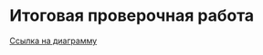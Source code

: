 # Итоговая проверочная работа
[Ссылка на диаграмму](https://viewer.diagrams.net/?tags=%7B%7D&highlight=0000ff&edit=_blank&layers=1&nav=1&title=1%20%D0%BF%D1%80%D0%BE%D0%B2%D0%B5%D1%80%D0%BE%D1%87%D0%BD%D0%B0%D1%8F%20%D1%80%D0%B0%D0%B1%D0%BE%D1%82%D0%B0.drawio#R5Vxbc%2BI2FP41PJKxJF%2FwYwjZdtu0zTQ7082jA1pwxyBGiAD99ZVtCduSY5QQW%2BCd2WGtY8mXo%2B98Ohc5A3S33P9Co%2FXiDzLDyQA6s%2F0ATQYQgpHv8f9SySGXeIEQzGk8E50KwVP8HxZCR0i38QxvKh0ZIQmL11XhlKxWeMoqsohSsqt2%2B0GS6l3X0RxrgqdplOjSf%2BIZW%2BTSEQwK%2Ba84ni%2FknYEf5meWkews3mSziGZkVxKh%2BwG6o4Sw%2FGi5v8NJqjypl3zclzfOHh%2BM4hUzGZD89vrlzwNxwF%2B%2Fh3DnP06HUzpEKL%2FMa5RsxRuLp2UHqQI84xoRTULZgszJKkruC%2BmYku1qhtP7OLxV9HkgZM2FgAv%2FxYwdxPRGW0a4aMGWiTib3zO90ZsvJ0QbsqVT3PBGEiQRnWPW9ObwOAccvJgsMaMHPpDiJGLxa%2FVBIoGi%2BbFfoWh%2BIHT9Dr0DTe0crBG%2Frp%2Fwhx6%2FUH40T4%2BmXLVMmxKOpXV6yBUUJQlOyJxGS957jWnMHxBT9dxjcWK8W8QMP62jTI07brbVufgR77E0xGJuXjFleN88O7oyxYAhGAkjECwQiOauMCkg7WRRMiffaUn%2Fbt9gD01hbxP1UNc6V104SX%2FHzoDrZBTIY%2F47zn7v9ZlJEk7%2F%2BDSUPwG6CFaRCw2RO2oLuUHfkIsMkevZRK6%2BTAq%2Bvm5iVtENTOHdGjGP%2BgZvzxDevk14u6ENLeN9zL6Xjp%2FTS91ATzQne3HprHGQjRV%2F4e%2FlRj7Mk81iWNaS4yxMKTh3sc2G3uZEc%2BywJvGKbUpXfkwFhU37QFmxkFfGx8n%2BADgKnvInKNB1fJWPA87TzPwudXS%2Frp4YjVfzB7zZfFtQjL%2FyuE6DZhV47fsAUMasUqM1LHkMWDthSXmz%2FtCkb2hToVWaDGzSpPMemrQwNW8YUbtsBxUPBsFmtlP7A6cDtvM1a%2F0bb7YJu631IbumN9UJRMC2EwhqAsXrprfQ1IbONaKz9B7W47QepjLUmZHpdpkp5BRWX%2FIJeXhpEbyuYztAB3puL8ty3IpsRvqbZzy8LOPh69C2mN%2FwHM%2B2%2FnTf8MqNH5imOIBr0%2FpBT5McgVuF%2BMj68ta7HB5wTRFuNc0B9LS%2FqK84WStdO9QCTMyVvC93sOytqWgGvnU4627DtcPZOOQZ2YQz6l0WwFjx8Nw8wIeCzdBTUmuhUnJ%2FX%2F92gk2gR5tHDoN%2BtEwpKeO4QbZDIjrcPODVnFOHxmwLsnzZbjphNT9UNOXprAY7dUOPmLWT67mR6Z3n0plTGfEiCf5cPtd%2BRhyMTO3WqYdBR%2FVnO%2Fk7OT9gYKtiYT4%2F8DN4VSdCxWnxVGckfzAxqpjldxO0ch90iqDV5wq6IGi9xpnHWZ5wNr3JkZJVys6cUHRRVI3sU3XvNrFJ9bVvr%2BcpXndAj%2FEUHGf%2FLixacl3D9FZr0RIcWV2D7FXNpVG2nyP4WNk8aFwKTvbvxLeXOqz17S%2FS4DxXXx26NThkx5F%2Fw%2BkLurQ406rTuVvr6i3E9RULacnpA45Sw%2FDRCdMF5%2FWHfqXG3JKp61m15r3gdutwoR9UdVTjFXZbR0K9qyMh0xUUWa0jyccsKZ6Wtjt44psGb3L5yXbtwwVgCuv2lrPeFY%2BQafEI2d0j2z8%2BMVW8a5dP9Krd5Se0hxApTgPSmaPbNIlbszHlygFsWi5CVut0rhU91%2B%2Bu72zXqPncWCnlKZU5NGoOAbzG5EA7EQDSC3nXlCfWGBDVpAI6ZsDeFcyRaWHnbCs7bwnXSx7VkKDcgs5wkH7QL4MEEQ2o2H%2FzW2lnONSB33XgAJX0oFsTOCCny8DB1eng50g8I9M02Nlh84dWoiEMGxeX0wNgJ6uRno%2B6sNSzFqzbzz27NZu7fwqbc01DSyu1HtBsQCf7S0%2BmVYNz9bCXNnw1dBlpYHXDW03Q%2B1lZYN4s%2FnhOrvTiTxCh%2B%2F8B)
